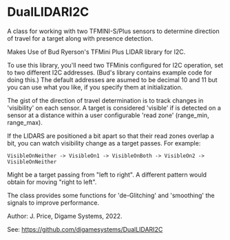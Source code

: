 # DualLIDARI2C
A class for working with two TFMINI-S/Plus sensors to determine direction of 
travel for a target along with presence detection. 

Makes Use of Bud Ryerson's TFMini Plus LIDAR library for I2C. 

To use this library, you'll need two TFMinis configured for I2C operation, set to two
different I2C addresses. (Bud's library contains example code for doing this.) The default 
addresses are asumed to be decimal 10 and 11 but you can use what you like, if you specify 
them at initialization. 

The gist of the direction of travel determination is to track changes in 'visibility' on each 
sensor. A target is considered 'visible' if is detected on a sensor at a distance within a 
user configurable 'read zone' (range_min, range_max). 

If the LIDARS are positioned a bit apart so that their read zones overlap a bit, you can watch 
visibility change as a target passes. For example: 

    VisibleOnNeither -> VisibleOn1 -> VisibleOnBoth -> VisibleOn2 -> VisibleOnNeither

Might be a target passing from "left to right". A different pattern would obtain for moving 
"right to left". 

The class provides some functions for 'de-Glitching' and 'smoothing' the signals to improve
performance. 

Author: 
J. Price, Digame Systems, 2022.

See: https://github.com/digamesystems/DualLIDARI2C